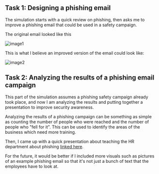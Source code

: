 ## Task 1: Designing a phishing email 

The simulation starts with a quick review on phishing, then asks me to
improve a phishing email that could be used in a safety campaign.

The original email looked like this

![image1](https://github.com/user-attachments/assets/09f96246-1685-4151-b945-259746b20d2b)


This is what I believe an improved version of the email could look like:

![image2](https://github.com/user-attachments/assets/d4c5c491-844e-4952-9a54-41cc7983e5cb)


## Task 2: Analyzing the results of a phishing email campaign

This part of the simulation assumes a phishing safety campaign already
took place, and now I am analyzing the results and putting together a
presentation to improve security awareness.

Analyzing the results of a phishing campaign can be something as simple
as counting the number of people who were reached and the number of
people who "fell for it". This can be used to identify the areas of the
business which need more training.

Then, I came up with a quick presentation about teaching the HR
department about phishing [linked
here](https://docs.google.com/presentation/d/1Z09cHT1KuHFMbWuMYQ0E6LulhlsCWGUA/edit?usp=drive_link&ouid=106467889851699668673&rtpof=true&sd=true).

For the future, it would be better if I included more visuals such as
pictures of an example phishing email so that it's not just a bunch of
text that the employees have to look at.
